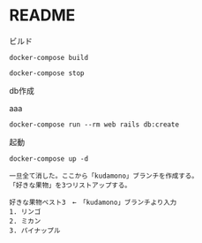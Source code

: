 # README

ビルド
```
docker-compose build
```
```
docker-compose stop
```

db作成

aaa
```
docker-compose run --rm web rails db:create
```

起動
```
docker-compose up -d

一旦全て消した。ここから「kudamono」ブランチを作成する。
「好きな果物」を3つリストアップする。

好きな果物ベスト3　←　「kudamono」ブランチより入力
1. リンゴ
2. ミカン
3. パイナップル